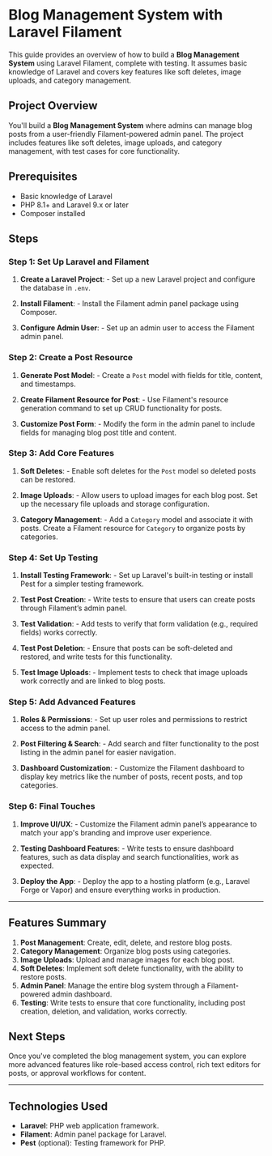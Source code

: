 # Blog Management System with Laravel Filament

This guide provides an overview of how to build a **Blog Management System** using Laravel Filament, complete with testing. It assumes basic knowledge of Laravel and covers key features like soft deletes, image uploads, and category management.

## Project Overview

You'll build a **Blog Management System** where admins can manage blog posts from a user-friendly Filament-powered admin panel. The project includes features like soft deletes, image uploads, and category management, with test cases for core functionality.

## Prerequisites

- Basic knowledge of Laravel
- PHP 8.1+ and Laravel 9.x or later
- Composer installed

## Steps

### Step 1: Set Up Laravel and Filament

1. **Create a Laravel Project**:
		- Set up a new Laravel project and configure the database in `.env`.

2. **Install Filament**:
		- Install the Filament admin panel package using Composer.

3. **Configure Admin User**:
		- Set up an admin user to access the Filament admin panel.

### Step 2: Create a Post Resource

1. **Generate Post Model**:
		- Create a `Post` model with fields for title, content, and timestamps.

2. **Create Filament Resource for Post**:
		- Use Filament's resource generation command to set up CRUD functionality for posts.

3. **Customize Post Form**:
		- Modify the form in the admin panel to include fields for managing blog post title and content.

### Step 3: Add Core Features

1. **Soft Deletes**:
		- Enable soft deletes for the `Post` model so deleted posts can be restored.

2. **Image Uploads**:
		- Allow users to upload images for each blog post. Set up the necessary file uploads and storage configuration.

3. **Category Management**:
		- Add a `Category` model and associate it with posts. Create a Filament resource for `Category` to organize posts by categories.

### Step 4: Set Up Testing

1. **Install Testing Framework**:
		- Set up Laravel's built-in testing or install Pest for a simpler testing framework.

2. **Test Post Creation**:
		- Write tests to ensure that users can create posts through Filament’s admin panel.

3. **Test Validation**:
		- Add tests to verify that form validation (e.g., required fields) works correctly.

4. **Test Post Deletion**:
		- Ensure that posts can be soft-deleted and restored, and write tests for this functionality.

5. **Test Image Uploads**:
		- Implement tests to check that image uploads work correctly and are linked to blog posts.

### Step 5: Add Advanced Features

1. **Roles & Permissions**:
		- Set up user roles and permissions to restrict access to the admin panel.

2. **Post Filtering & Search**:
		- Add search and filter functionality to the post listing in the admin panel for easier navigation.

3. **Dashboard Customization**:
		- Customize the Filament dashboard to display key metrics like the number of posts, recent posts, and top categories.

### Step 6: Final Touches

1. **Improve UI/UX**:
		- Customize the Filament admin panel’s appearance to match your app's branding and improve user experience.

2. **Testing Dashboard Features**:
		- Write tests to ensure dashboard features, such as data display and search functionalities, work as expected.

3. **Deploy the App**:
		- Deploy the app to a hosting platform (e.g., Laravel Forge or Vapor) and ensure everything works in production.

---

## Features Summary

1. **Post Management**: Create, edit, delete, and restore blog posts.
2. **Category Management**: Organize blog posts using categories.
3. **Image Uploads**: Upload and manage images for each blog post.
4. **Soft Deletes**: Implement soft delete functionality, with the ability to restore posts.
5. **Admin Panel**: Manage the entire blog system through a Filament-powered admin dashboard.
6. **Testing**: Write tests to ensure that core functionality, including post creation, deletion, and validation, works correctly.

## Next Steps

Once you've completed the blog management system, you can explore more advanced features like role-based access control, rich text editors for posts, or approval workflows for content.

---

## Technologies Used

- **Laravel**: PHP web application framework.
- **Filament**: Admin panel package for Laravel.
- **Pest** (optional): Testing framework for PHP.
